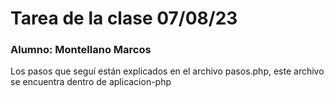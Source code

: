 # Tarea de la clase 07/08/23
### Alumno: Montellano Marcos
Los pasos que seguí están explicados en el archivo pasos.php, este archivo se encuentra dentro de aplicacion-php
